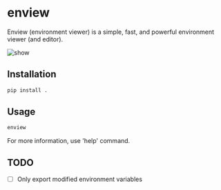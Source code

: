 # enview

Enview (environment viewer) is a simple, fast, and powerful environment viewer (and editor).

![show](resources/show.gif)

## Installation

```bash
pip install .
```

## Usage

```bash
enview
```

For more information, use 'help' command.

## TODO
- [ ] Only export modified environment variables